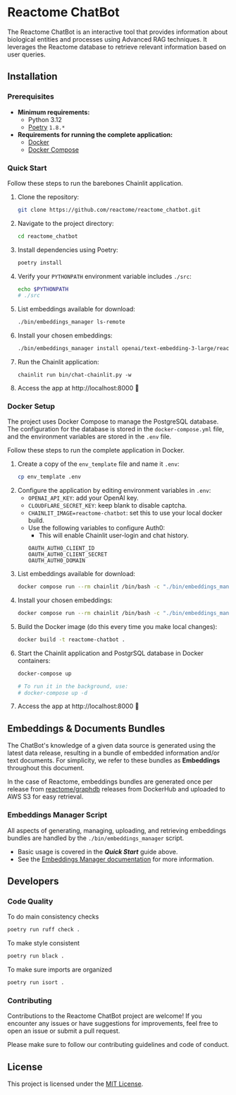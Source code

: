# Reactome ChatBot

The Reactome ChatBot is an interactive tool that provides information about biological entities and processes using Advanced RAG techniques. It leverages the Reactome database to retrieve relevant information based on user queries.


## Installation

### Prerequisites

- **Minimum requirements:**
    + Python 3.12
    + [Poetry](https://python-poetry.org/docs/#installation) `1.8.*`
- **Requirements for running the complete application:**
    + [Docker](https://docs.docker.com/get-started/get-docker/)
    + [Docker Compose](https://docs.docker.com/compose/install/)

### Quick Start

Follow these steps to run the barebones Chainlit application.

1. Clone the repository:
    ```bash
    git clone https://github.com/reactome/reactome_chatbot.git
    ```
2. Navigate to the project directory:
    ```bash
    cd reactome_chatbot
    ```
3. Install dependencies using Poetry:
    ```bash
    poetry install
    ```
4. Verify your `PYTHONPATH` environment variable includes `./src`:
    ```bash
    echo $PYTHONPATH
    # ./src
    ```
5. List embeddings available for download:
    ```bash
    ./bin/embeddings_manager ls-remote
    ```
6. Install your chosen embeddings:
    ```bash
    ./bin/embeddings_manager install openai/text-embedding-3-large/reactome/ReleaseXX
    ```
7. Run the Chainlit application:
    ```
    chainlit run bin/chat-chainlit.py -w
    ```
8. Access the app at http://localhost:8000 🎉

### Docker Setup

The project uses Docker Compose to manage the PostgreSQL database. The configuration for the database is stored in the `docker-compose.yml` file, and the environment variables are stored in the `.env` file.

Follow these steps to run the complete application in Docker.

1. Create a copy of the `env_template` file and name it `.env`:
    ```bash
    cp env_template .env
    ```
2. Configure the application by editing environment variables in `.env`:
    - `OPENAI_API_KEY`: add your OpenAI key.
    - `CLOUDFLARE_SECRET_KEY`: keep blank to disable captcha.
    - `CHAINLIT_IMAGE=reactome-chatbot`: set this to use your local docker build.
    - Use the following variables to configure Auth0:
        + This will enable Chainlit user-login and chat history.
        ```
        OAUTH_AUTH0_CLIENT_ID
        OAUTH_AUTH0_CLIENT_SECRET
        OAUTH_AUTH0_DOMAIN
        ```
3. List embeddings available for download:
    ```bash
    docker compose run --rm chainlit /bin/bash -c "./bin/embeddings_manager ls-remote"
    ```
4. Install your chosen embeddings:
    ```bash
    docker compose run --rm chainlit /bin/bash -c "./bin/embeddings_manager install openai/text-embedding-3-large/reactome/ReleaseXX"
    ```
5. Build the Docker image (do this every time you make local changes):
    ```bash
    docker build -t reactome-chatbot .
    ```
6. Start the Chainlit application and PostgrSQL database in Docker containers:
    ```bash
    docker-compose up

    # To run it in the background, use:
    # docker-compose up -d
    ```
7. Access the app at http://localhost:8000 🎉


## Embeddings & Documents Bundles

The ChatBot's knowledge of a given data source is generated using the latest data release, resulting in a bundle of embedded information and/or text documents. For simplicity, we refer to these bundles as **Embeddings** throughout this document.

In the case of Reactome, embeddings bundles are generated once per release from [reactome/graphdb](https://hub.docker.com/r/reactome/graphdb) releases from DockerHub and uploaded to AWS S3 for easy retrieval.

### Embeddings Manager Script

All aspects of generating, managing, uploading, and retrieving embeddings bundles are handled by the `./bin/embeddings_manager` script.
- Basic usage is covered in the **_Quick Start_** guide above.
- See the [Embeddings Manager documentation](docs/embeddings_manager.md) for more information.


## Developers

### Code Quality

To do main consistency checks
```bash
poetry run ruff check .
```

To make style consistent

```bash
poetry run black .
```

To make sure imports are organized


```bash
poetry run isort .
```


### Contributing
Contributions to the Reactome ChatBot project are welcome! If you encounter any issues or have suggestions for improvements, feel free to open an issue or submit a pull request.

Please make sure to follow our contributing guidelines and code of conduct.

## License

This project is licensed under the [MIT License](LICENSE).
